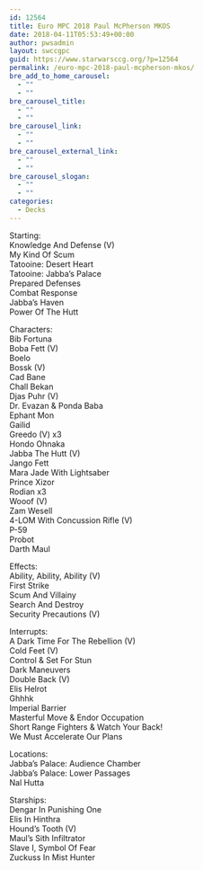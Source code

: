 ```yaml
---
id: 12564
title: Euro MPC 2018 Paul McPherson MKOS
date: 2018-04-11T05:53:49+00:00
author: pwsadmin
layout: swccgpc
guid: https://www.starwarsccg.org/?p=12564
permalink: /euro-mpc-2018-paul-mcpherson-mkos/
bre_add_to_home_carousel:
  - ""
  - ""
bre_carousel_title:
  - ""
  - ""
bre_carousel_link:
  - ""
  - ""
bre_carousel_external_link:
  - ""
  - ""
bre_carousel_slogan:
  - ""
  - ""
categories:
  - Decks
---
```

Starting:  
Knowledge And Defense (V)  
My Kind Of Scum  
Tatooine: Desert Heart  
Tatooine: Jabba&#8217;s Palace  
Prepared Defenses  
Combat Response  
Jabba&#8217;s Haven  
Power Of The Hutt

Characters:  
Bib Fortuna  
Boba Fett (V)  
Boelo  
Bossk (V)  
Cad Bane  
Chall Bekan  
Djas Puhr (V)  
Dr. Evazan & Ponda Baba  
Ephant Mon  
Gailid  
Greedo (V) x3  
Hondo Ohnaka  
Jabba The Hutt (V)  
Jango Fett  
Mara Jade With Lightsaber  
Prince Xizor  
Rodian x3  
Wooof (V)  
Zam Wesell  
4-LOM With Concussion Rifle (V)  
P-59  
Probot  
Darth Maul

Effects:  
Ability, Ability, Ability (V)  
First Strike  
Scum And Villainy  
Search And Destroy  
Security Precautions (V)

Interrupts:  
A Dark Time For The Rebellion (V)  
Cold Feet (V)  
Control & Set For Stun  
Dark Maneuvers  
Double Back (V)  
Elis Helrot  
Ghhhk  
Imperial Barrier  
Masterful Move & Endor Occupation  
Short Range Fighters & Watch Your Back!  
We Must Accelerate Our Plans

Locations:  
Jabba&#8217;s Palace: Audience Chamber  
Jabba&#8217;s Palace: Lower Passages  
Nal Hutta

Starships:  
Dengar In Punishing One  
Elis In Hinthra  
Hound&#8217;s Tooth (V)  
Maul&#8217;s Sith Infiltrator  
Slave I, Symbol Of Fear  
Zuckuss In Mist Hunter